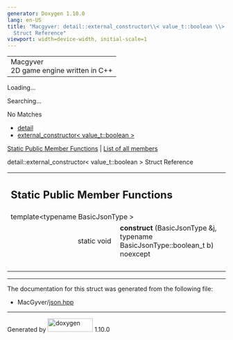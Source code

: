 ```yaml
---
generator: Doxygen 1.10.0
lang: en-US
title: "Macgyver: detail::external_constructor\\< value_t::boolean \\>
  Struct Reference"
viewport: width=device-width, initial-scale=1
---
```


<div id="top">

<div id="titlearea">

<table data-cellspacing="0" data-cellpadding="0">
<colgroup>
<col style="width: 100%" />
</colgroup>
<tbody>
<tr id="projectrow" class="odd">
<td id="projectalign"><div id="projectname">
Macgyver
</div>
<div id="projectbrief">
2D game engine written in C++
</div></td>
</tr>
</tbody>
</table>

</div>

<div id="main-nav">

</div>

<div id="MSearchSelectWindow"
onmouseover="return searchBox.OnSearchSelectShow()"
onmouseout="return searchBox.OnSearchSelectHide()"
onkeydown="return searchBox.OnSearchSelectKey(event)">

</div>

<div id="MSearchResultsWindow">

<div id="MSearchResults">

<div class="SRPage">

<div id="SRIndex">

<div id="SRResults">

</div>

<div id="Loading" class="SRStatus">

Loading...

</div>

<div id="Searching" class="SRStatus">

Searching...

</div>

<div id="NoMatches" class="SRStatus">

No Matches

</div>

</div>

</div>

</div>

</div>

<div id="nav-path" class="navpath">

- <a href="namespacedetail.html" class="el">detail</a>
- <a
  href="structdetail_1_1external__constructor_3_01value__t_1_1boolean_01_4.html"
  class="el">external_constructor&lt; value_t::boolean &gt;</a>

</div>

</div>

<div class="header">

<div class="summary">

[Static Public Member Functions](#pub-static-methods) \| [List of all
members](structdetail_1_1external__constructor_3_01value__t_1_1boolean_01_4-members.html)

</div>

<div class="headertitle">

<div class="title">

detail::external_constructor\< value_t::boolean \> Struct Reference

</div>

</div>

</div>

<div class="contents">

<table class="memberdecls">
<colgroup>
<col style="width: 50%" />
<col style="width: 50%" />
</colgroup>
<tbody>
<tr class="odd heading">
<td colspan="2"><h2 id="static-public-member-functions"
class="groupheader"><span id="pub-static-methods"></span> Static Public
Member Functions</h2></td>
</tr>
<tr id="r_aa30a4100f03832963c72c64cb02b3eb5"
class="even memitem:aa30a4100f03832963c72c64cb02b3eb5">
<td colspan="2" class="memTemplParams"><span
id="aa30a4100f03832963c72c64cb02b3eb5"></span> template&lt;typename
BasicJsonType &gt;</td>
</tr>
<tr class="odd memitem:aa30a4100f03832963c72c64cb02b3eb5">
<td class="memTemplItemLeft" style="text-align: right;"
data-valign="top">static void </td>
<td class="memTemplItemRight"
data-valign="bottom"><strong>construct</strong> (BasicJsonType &amp;j,
typename BasicJsonType::boolean_t b) noexcept</td>
</tr>
<tr class="even separator:aa30a4100f03832963c72c64cb02b3eb5">
<td colspan="2" class="memSeparator"> </td>
</tr>
</tbody>
</table>

------------------------------------------------------------------------

The documentation for this struct was generated from the following file:

- MacGyver/<a href="json_8hpp_source.html" class="el">json.hpp</a>

</div>

------------------------------------------------------------------------

<span class="small">Generated
by [<img src="doxygen.svg" class="footer" width="104" height="31"
alt="doxygen" />](https://www.doxygen.org/index.html) 1.10.0</span>
